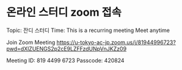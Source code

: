 # 온라인 스터디 zoom 접속

Topic: 잔디 스터디
Time: This is a recurring meeting Meet anytime

Join Zoom Meeting
https://u-tokyo-ac-jp.zoom.us/j/81944996723?pwd=dXlZUENGS2p2cE9LZFFzdUNpVnJKZz09

Meeting ID: 819 4499 6723
Passcode: 420824


